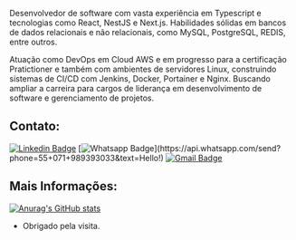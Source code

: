 Desenvolvedor de software com vasta experiência em Typescript e tecnologias como React, NestJS e Next.js. Habilidades sólidas em bancos de dados relacionais e não relacionais, como MySQL, PostgreSQL, REDIS, entre outros.

Atuação como DevOps em Cloud AWS e em progresso para a certificação Pratictioner e também com ambientes de servidores Linux, construindo sistemas de CI/CD com Jenkins, Docker, Portainer e Nginx. Buscando ampliar a carreira para cargos de liderança em desenvolvimento de software e gerenciamento de projetos.

## Contato:
[![Linkedin Badge](https://img.shields.io/badge/-LinkedIn-blue?style=flat-square&logo=Linkedin&logoColor=white&link=https://www.linkedin.com/in/iuriaguiarr/)](https://www.linkedin.com/in/iuriaguiarr/)
[![Whatsapp Badge](https://img.shields.io/badge/-Whatsapp-4CA143?style=flat-square&labelColor=4CA143&logo=whatsapp&logoColor=white&link=https://api.whatsapp.com/send?phone=55+071+989393033&text=Hello!)](https://api.whatsapp.com/send?phone=55+071+989393033&text=Hello!)
[![Gmail Badge](https://img.shields.io/badge/-Gmail-c14438?style=flat-square&logo=Gmail&logoColor=white&link=mailto:iuri.aguiarr@gmail.com)](mailto:iuri.aguiarr@gmail.com)

## Mais Informações:
[![Anurag's GitHub stats](https://github-readme-stats.vercel.app/api?username=iuriaguiarr&count_private=true&show_icons=true&theme=radical)](https://github.com/anuraghazra/github-readme-stats)

- Obrigado pela visita. 
  
